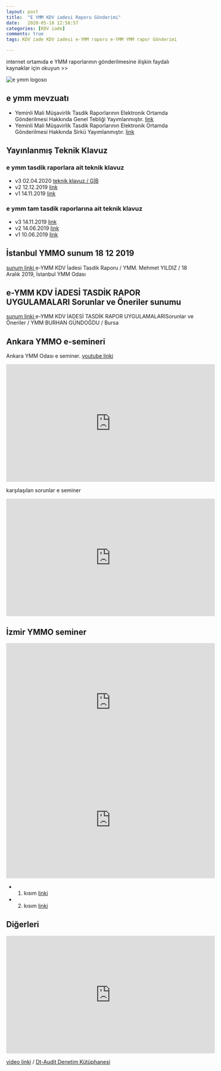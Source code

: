 ```yaml
---
layout: post
title:  "E YMM KDV iadesi Raporu Gönderimi"
date:   2020-05-18 12:58:57
categories: [KDV iade]
comments: true
tags: KDV iade KDV iadesi e-YMM raporu e-YMM YMM rapor Gönderimi 

---
```

internet ortamıda e YMM raporlarının gönderilmesine ilişkin faydalı kaynaklar için okuyun >>

![e ymm logoso](https://intvrg.gib.gov.tr/ymmside/sf/img/e-ymm-logo.jpg)

<!--more-->
## e ymm mevzuatı
- Yeminli Mali Müşavirlik Tasdik Raporlarının Elektronik Ortamda Gönderilmesi Hakkında Genel Tebliği Yayımlanmıştır. [link](https://intvrg.gib.gov.tr/ymmrapor/genel_teblig.pdf)
- Yeminli Mali Müşavirlik Tasdik Raporlarının Elektronik Ortamda Gönderilmesi Hakkında Sirkü Yayımlanmıştır. [link](https://intvrg.gib.gov.tr/ymmrapor/eymm_sirku.pdf)



## Yayınlanmış Teknik Klavuz

### e ymm tasdik raporlara ait teknik klavuz
 - v3 02.04.2020 [teknik klavuz / GİB ](https://intvrg.gib.gov.tr/ymmrapor/e-YMM_Tasdik_Raporu_Teknik_Kilavuz_v3.pdf)
 - v2 12.12.2019 [link](https://intvrg.gib.gov.tr/ymmrapor/e-YMM_Tasdik_Raporu_Teknik_Kilavuz_v2.pdf)
 - v1 14.11.2019 [link](https://intvrg.gib.gov.tr/ymmrapor/e-YMM_Tasdik_Raporu_Teknik_Kilavuz_v1.pdf)
 
 ### e ymm tam tasdik raporlarına ait teknik klavuz 
 - v3 14.11.2019 [link](https://intvrg.gib.gov.tr/ymmrapor/e-YMM_Tam_Tasdik_Raporu_Teknik_Kilavuz_v3.pdf)
 - v2 14.06.2019 [link](https://intvrg.gib.gov.tr/ymmrapor/e-YMM_Tam_Tasdik_Raporu_Teknik_Kilavuz_v2.pdf)
 - v1 10.06.2019 [link](https://intvrg.gib.gov.tr/ymmrapor/e-YMM_Tam_Tasdik_Raporu_Teknik_Kilavuz_v1.pdf)

## İstanbul YMMO sunum 18 12 2019
[sunum linki ](http://www.istanbulymmo.org.tr/dosyalar/sunumlar/20191218mehmetyildiz.pdf)
e-YMM KDV İadesi Tasdik Raporu / YMM. Mehmet YILDIZ / 18 Aralık 2019, İstanbul YMM Odası

## e-YMM KDV İADESİ TASDİK RAPOR UYGULAMALARI Sorunlar ve Öneriler sunumu
[sunum linki ](http://www.bursaymmo.org.tr/dosyagonder/upload/e-kdv-sunum-1601-1579245381.pdf)
e-YMM KDV İADESİ TASDİK RAPOR UYGULAMALARISorunlar ve Öneriler / YMM BURHAN GÜNDOĞDU / Bursa

## Ankara YMMO e-semineri

Ankara YMM Odası e seminer. 
[youtube linki](https://www.youtube.com/watch?v=Hg64B7g7i64)
<iframe width="560" height="315" src="https://www.youtube.com/embed/Hg64B7g7i64" frameborder="0" allow="accelerometer; autoplay; encrypted-media; gyroscope; picture-in-picture" allowfullscreen></iframe>

karşılaşılan sorunlar e seminer

<iframe width="560" height="315" src="https://www.youtube.com/embed/xx1AYuZdc9c" frameborder="0" allow="accelerometer; autoplay; encrypted-media; gyroscope; picture-in-picture" allowfullscreen></iframe>

## İzmir YMMO seminer

<iframe width="560" height="315" src="https://www.youtube.com/embed/-LOQ0BiTM-U" frameborder="0" allow="accelerometer; autoplay; encrypted-media; gyroscope; picture-in-picture" allowfullscreen></iframe>
<iframe width="560" height="315" src="https://www.youtube.com/embed/yPWFWbk6iGw" frameborder="0" allow="accelerometer; autoplay; encrypted-media; gyroscope; picture-in-picture" allowfullscreen></iframe>

- 1. kısım [linki](https://www.youtube.com/watch?v=yPWFWbk6iGw)
- 2. kısım [linki](https://www.youtube.com/watch?v=-LOQ0BiTM-U&t=1s)

## Diğerleri

<iframe width="560" height="315" src="https://www.youtube.com/embed/jQHdrnhXxoc" frameborder="0" allow="accelerometer; autoplay; encrypted-media; gyroscope; picture-in-picture" allowfullscreen></iframe>

[video linki](https://www.youtube.com/watch?v=jQHdrnhXxoc) / [Dt-Audit Denetim Kütüphanesi](https://www.youtube.com/channel/UCy6XuNoh4Cnl8z9j74Dh7XA)
<!--stackedit_data:
eyJoaXN0b3J5IjpbLTY1MDE5ODI5NCwtMTIxNjM1NzA5MiwxNz
EyNTY1MDU0LDQxNzk0NDUwOSw4NDMyNTQxMjMsMTIwMDg5MzY1
MCwxNDA0NzUyNjY5LC0yOTA0NTg5MjksLTEyMDU1MDUzODksNz
U1MDI5OTIwLC02ODY0NjQ4MCw0MTU3MDAxMzFdfQ==
-->